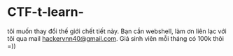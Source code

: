 # CTF-t-learn-
tôi muốn thay đổi thế giới chết tiết này. Bạn cần webshell, làm ơn liên lạc với tôi qua mail hackervnn40@gmail.com. Giá sinh viên mỗi tháng có 100k thôi =))
